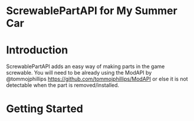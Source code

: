 # ScrewablePartAPI for My Summer Car

# Introduction
 ScrewablePartAPI adds an easy way of making parts in the game screwable.
 You will need to be already using the ModAPI by @tommojphillips
 https://github.com/tommojphillips/ModAPI
 or else it is not detectable when the part is removed/installed.
 
# Getting Started
